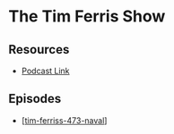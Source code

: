 The Tim Ferris Show
===

Resources
---

- [Podcast Link][1]

<!-- Links -->
[1]: http://open.spotify.com/show/5qSUyCrk9KR69lEiXbjwXM?si=03e12763ac0e4c8c&nd=1

Episodes
---

- [[tim-ferriss-473-naval]]

[//begin]: # "Autogenerated link references for markdown compatibility"
[tim-ferriss-473-naval]: tim-ferriss-473-naval.md "The TF Show: 473: Naval"
[//end]: # "Autogenerated link references"